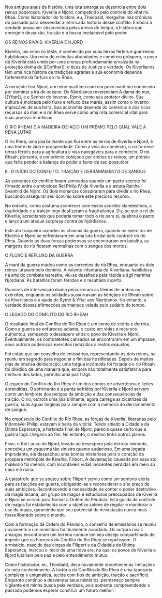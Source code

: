 Nos antigos anais da história, uma luta amarga se desenrola entre dois reinos poderosos: Kiverlia e Njord, competindo pelo controle do vital rio Rhea. Como historiador do folclore, eu, Theobald, mergulhei nas crônicas do passado para desvendar a intrincada história desse conflito. Embora a verdade possa ser obscurecida pelas areias do tempo, a história que emerge é de paixão, traição e a busca implacável pelo poder.




OS REINOS RIVAIS: KIVERLIA E NJORD

Kiverlia, um reino no leste, é conhecido por suas terras férteis e guerreiros habilidosos. Um reino de colheitas abundantes e comércio próspero, o povo de Kiverlia está unido por uma crença profundamente enraizada na proteção divina de [[Gofthar]], o deus da Justiça e verdade. Os Kiverlianos têm uma rica história de tradições agrárias e sua economia depende fortemente da fartura do rio Rhea.

A noroeste fica Njord, um reino marítimo com um povo marítimo conhecido por dominar a ira do oceano. Os Njordianos reverenciam A dama do mar, [[Yftar]], e o Senhor do Inverno, Rymir, como seu protetor divino. Sua cultura é moldada pelo fluxo e refluxo das marés, assim como o Inverno implacável de sua terra. Sua economia depende do comércio e dos ricos recursos do mar, e o rio Rhea serve como uma rota comercial vital para suas proezas marítimas.


O RIO RHEAH E A MADEIRA-DE-AÇO: UM PRÊMIO PELO QUAL VALE A PENA LUTAR

O rio Rhea, uma joia brilhante que flui entre as terras de Kiverlia e Njord, é uma fonte de vida e prosperidade. Como a veia do comércio, o rio fornece terras férteis para a agricultura e vias navegáveis para o comércio. O rio Rheah, portanto, é um prêmio cobiçado por ambos os reinos, um prêmio que faria pender a balança do poder a favor de seu possuidor.


III. O INÍCIO DO CONFLITO: TRAIÇÃO E DERRAMAMENTO DE SANGUE

As sementes do conflito foram semeadas quando um pacto secreto foi firmado entre o ambicioso Rei Philip IV de Kiverlia e a astuta Rainha Svanhild de Njord. Os dois monarcas conspiraram para dividir o rio Rhea, buscando assegurar seu domínio sobre este precioso recurso.

No entanto, como costuma acontecer com esses acordos clandestinos, a duplicidade e a traição logo desfizeram a frágil aliança. Diz-se que o rei de Kiverlia, acreditando que poderia tomar todo o rio para si, quebrou o pacto e lançou um ataque surpresa contra os Njordianos.

Este ato traiçoeiro acendeu as chamas da guerra, quando os exércitos de Kiverlia e Njord se enfrentaram em uma luta brutal pelo controle do rio Rhea. Quando as duas forças poderosas se encontraram em batalha, as margens do rio ficaram vermelhas com o sangue dos mortos.


O FLUXO E REFLUXO DA GUERRA

A maré da guerra mudou como as correntes do rio Rhea, enquanto os dois reinos lutavam pelo domínio. A valente infantaria de Kiverliana, habilidosa na arte do combate terrestre, viu-se desafiada pela rápida e ágil marinha Njordiana. As batalhas foram ferozes e o resultado incerto.

Rumores de intervenção divina percorreram as fileiras de ambos os exércitos, enquanto os soldados sussurravam as bênçãos de Rheah sobre os Kiverlianos e a ajuda de Rymir & Yftar aos Njordianos. No entanto, a verdade dessas afirmações permanece velada pelo sudário do tempo.


O LEGADO DO CONFLITO DO RIO RHEAH

O resultado final do Conflito do Rio Rhea é um conto de vitória e derrota. Como a guerra se enfureceu adiante, o custo em vidas e recursos aumentou, semeando o desespero entre o povo de Kiverlia e Njord. Eventualmente, os combatentes cansados se encontraram em um impasse, seus outrora poderosos exércitos reduzidos a restos exaustos.

Foi então que um conselho de emissários, representando os dois reinos, se reuniu em segredo para negociar o fim das hostilidades. Depois de muitos dias de intensa deliberação, uma trégua incômoda foi forjada e o rio Rheah foi dividido de uma maneira que, embora não totalmente satisfatória para nenhum dos lados, permitiu uma paz frágil.

O legado do Conflito do Rio Rhea é um dos contos de advertência e lições aprendidas. O sofrimento e a perda sofridos por Kiverlia e Njord servem como um lembrete dos perigos da ambição e das consequências da traição. O rio, outrora uma joia brilhante, agora carrega as cicatrizes da guerra, suas águas tingidas para sempre com a memória do derramamento de sangue.

No crepúsculo do Conflito do Rio Rhea, as forças de Kiverlia, lideradas pelo indomável Philip, estavam à beira da vitória. Tendo sitiado a Cidadela da Última Esperança, a fortaleza final de Njord, parecia quase certo que a guerra logo chegaria ao fim. No entanto, o destino tinha outros planos.

Eivar, o Rei Louco de Njord, levado ao desespero pela derrota iminente, concebeu um esquema tão sinistro quanto audacioso. Em uma jogada imprudente, ele despachou uma bomba misteriosa para o coração da próspera metrópole de Kiverlia, Filiport. A devastação causada por esse ato malévolo foi imensa, com incontáveis vidas inocentes perdidas em meio ao caos e à ruína.

A catástrofe que se abateu sobre Filiport serviu como um sombrio alerta para as facções em guerra, obrigando-as a reconsiderar o alto preço de suas ambições. Reconhecendo a necessidade de conter o poder destrutivo da magia arcana, um grupo de magos e estudiosos preocupados de Kiverlia e Njord se uniram para formar a Ordem do Pêndulo. Esta guilda de controle de magos foi estabelecida com o objetivo solene de regular e monitorar o uso da magia, garantindo que seu potencial de devastação nunca mais fosse liberado sobre o mundo.

Com a formação da Ordem do Pêndulo, o conselho de emissários se reuniu novamente e um armistício foi finalmente acordado. Os outrora rivais amargos encontraram um terreno comum em seu desejo compartilhado de impedir que os horrores do Conflito do Rio Rhea se repetissem. O armistício, nascido das cinzas de Filiport e da Cidadela da Última Esperança, marcou o início de uma nova era, na qual os povos de Kiverlia e Njord lutariam pela paz e pelo entendimento mútuo.

Como historiador, eu, Theobald, devo novamente reconhecer as limitações do meu conhecimento. A história do Conflito do Rio Rhea é uma tapeçaria complexa e enigmática, tecida com fios de ambição, traição e sacrifício. Enquanto continuo a desvendar seus mistérios, permaneço sempre vigilante em minha busca pela verdade, pois somente compreendendo o passado podemos esperar construir um futuro melhor.

